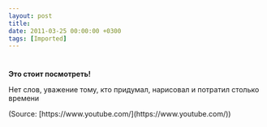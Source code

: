 ```yaml
---
layout: post
title: 
date: 2011-03-25 00:00:00 +0300
tags: [Imported]
---
```

# 

**Это стоит посмотреть!**

Нет слов, уважение тому, кто придумал, нарисовал и потратил столько времени

<div class="attribution">(<span>Source:</span> [https://www.youtube.com/](https://www.youtube.com/))</div>
